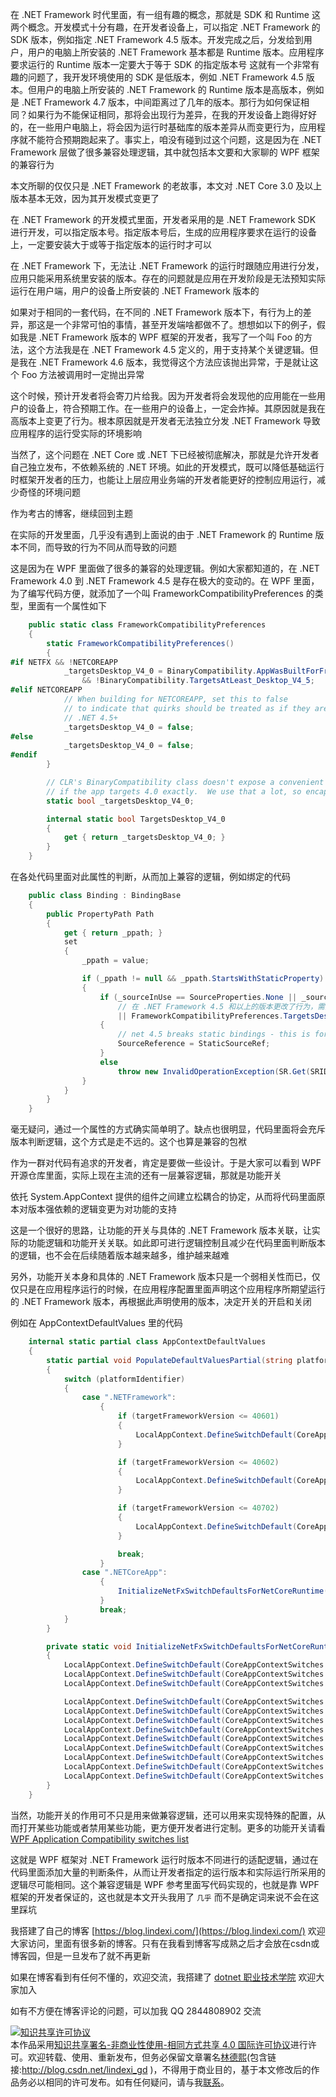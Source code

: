 
在 .NET Framework 时代里面，有一组有趣的概念，那就是 SDK 和 Runtime 这两个概念。开发模式十分有趣，在开发者设备上，可以指定 .NET Framework 的 SDK 版本，例如指定 .NET Framework 4.5 版本。开发完成之后，分发给到用户，用户的电脑上所安装的 .NET Framework 基本都是 Runtime 版本。应用程序要求运行的 Runtime 版本一定要大于等于 SDK 的指定版本号
这就有一个非常有趣的问题了，我开发环境使用的 SDK 是低版本，例如 .NET Framework 4.5 版本。但用户的电脑上所安装的 .NET Framework 的 Runtime 版本是高版本，例如是 .NET Framework 4.7 版本，中间距离过了几年的版本。那行为如何保证相同？如果行为不能保证相同，那将会出现行为差异，在我的开发设备上跑得好好的，在一些用户电脑上，将会因为运行时基础库的版本差异从而变更行为，应用程序就不能符合预期跑起来了。事实上，咱没有碰到过这个问题，这是因为在 .NET Framework 层做了很多兼容处理逻辑，其中就包括本文要和大家聊的 WPF 框架的兼容行为

<!--more-->


<!-- CreateTime:2022/6/27 8:20:53 -->


<!-- 博客 -->
<!-- 标签：WPF，WPF源代码 -->
<!-- 发布 -->

本文所聊的仅仅只是 .NET Framework 的老故事，本文对 .NET Core 3.0 及以上版本基本无效，因为其开发模式变更了

在 .NET Framework 的开发模式里面，开发者采用的是 .NET Framework SDK 进行开发，可以指定版本号。指定版本号后，生成的应用程序要求在运行的设备上，一定要安装大于或等于指定版本的运行时才可以

在 .NET Framework 下，无法让 .NET Framework 的运行时跟随应用进行分发，应用只能采用系统里安装的版本。存在的问题就是应用在开发阶段是无法预知实际运行在用户端，用户的设备上所安装的 .NET Framework 版本的

如果对于相同的一套代码，在不同的 .NET Framework 版本下，有行为上的差异，那这是一个非常可怕的事情，甚至开发端啥都做不了。想想如以下的例子，假如我是 .NET Framework 版本的 WPF 框架的开发者，我写了一个叫 Foo 的方法，这个方法我是在 .NET Framework 4.5 定义的，用于支持某个关键逻辑。但是我在 .NET Framework 4.6 版本，我觉得这个方法应该抛出异常，于是就让这个 Foo 方法被调用时一定抛出异常

这个时候，预计开发者将会寄刀片给我。因为开发者将会发现他的应用能在一些用户的设备上，符合预期工作。在一些用户的设备上，一定会炸掉。其原因就是我在高版本上变更了行为。根本原因就是开发者无法独立分发 .NET Framework 导致应用程序的运行受实际的环境影响

当然了，这个问题在 .NET Core 或 .NET 下已经被彻底解决，那就是允许开发者自己独立发布，不依赖系统的 .NET 环境。如此的开发模式，既可以降低基础运行时框架开发者的压力，也能让上层应用业务端的开发者能更好的控制应用运行，减少奇怪的环境问题

作为考古的博客，继续回到主题

在实际的开发里面，几乎没有遇到上面说的由于 .NET Framework 的 Runtime 版本不同，而导致的行为不同从而导致的问题

这是因为在 WPF 里面做了很多的兼容的处理逻辑。例如大家都知道的，在 .NET Framework 4.0 到 .NET Framework 4.5 是存在极大的变动的。在 WPF 里面，为了编写代码方便，就添加了一个叫 FrameworkCompatibilityPreferences 的类型，里面有一个属性如下

```csharp
    public static class FrameworkCompatibilityPreferences
    {
        static FrameworkCompatibilityPreferences()
        {
#if NETFX && !NETCOREAPP
            _targetsDesktop_V4_0 = BinaryCompatibility.AppWasBuiltForFramework == TargetFrameworkId.NetFramework
                && !BinaryCompatibility.TargetsAtLeast_Desktop_V4_5;
#elif NETCOREAPP
            // When building for NETCOREAPP, set this to false
            // to indicate that quirks should be treated as if they are running on 
            // .NET 4.5+
            _targetsDesktop_V4_0 = false;
#else
            _targetsDesktop_V4_0 = false;
#endif
        }

        // CLR's BinaryCompatibility class doesn't expose a convenient way to determine
        // if the app targets 4.0 exactly.  We use that a lot, so encapsulate it here
        static bool _targetsDesktop_V4_0;

        internal static bool TargetsDesktop_V4_0
        {
            get { return _targetsDesktop_V4_0; }
        }
    }
```

在各处代码里面对此属性的判断，从而加上兼容的逻辑，例如绑定的代码

```csharp
    public class Binding : BindingBase
    {
        public PropertyPath Path
        {
            get { return _ppath; }
            set
            {
                _ppath = value;

                if (_ppath != null && _ppath.StartsWithStaticProperty)
                {
                    if (_sourceInUse == SourceProperties.None || _sourceInUse == SourceProperties.StaticSource 
                    	// 在 .NET Framework 4.5 和以上的版本更改了行为，需要加上兼容逻辑
                    	|| FrameworkCompatibilityPreferences.TargetsDesktop_V4_0) 
                    {
                        // net 4.5 breaks static bindings - this is for compat
                        SourceReference = StaticSourceRef;
                    }
                    else
                        throw new InvalidOperationException(SR.Get(SRID.BindingConflict, SourceProperties.StaticSource, _sourceInUse));
                }
            }
        }
    }
```

毫无疑问，通过一个属性的方式确实简单明了。缺点也很明显，代码里面将会充斥版本判断逻辑，这个方式是走不远的。这个也算是兼容的包袱

作为一群对代码有追求的开发者，肯定是要做一些设计。于是大家可以看到 WPF 开源仓库里面，实际上现在主流的还有一层兼容逻辑，那就是功能开关

依托 System.AppContext 提供的组件之间建立松耦合的协定，从而将代码里面原本对版本强依赖的逻辑变更为对功能的支持

这是一个很好的思路，让功能的开关与具体的 .NET Framework 版本关联，让实际的功能逻辑和功能开关关联。如此即可进行逻辑控制且减少在代码里面判断版本的逻辑，也不会在后续随着版本越来越多，维护越来越难

另外，功能开关本身和具体的 .NET Framework 版本只是一个弱相关性而已，仅仅只是在应用程序运行的时候，在应用程序配置里面声明这个应用程序所期望运行的 .NET Framework 版本，再根据此声明使用的版本，决定开关的开启和关闭

例如在 AppContextDefaultValues 里的代码

```csharp
    internal static partial class AppContextDefaultValues
    {
        static partial void PopulateDefaultValuesPartial(string platformIdentifier, string profile, int targetFrameworkVersion)
        {
            switch (platformIdentifier)
            {
                case ".NETFramework":
                    {
                        if (targetFrameworkVersion <= 40601)
                        {
                            LocalAppContext.DefineSwitchDefault(CoreAppContextSwitches.DoNotScaleForDpiChangesSwitchName, true);
                        }

                        if (targetFrameworkVersion <= 40602)
                        {
                            LocalAppContext.DefineSwitchDefault(CoreAppContextSwitches.OverrideExceptionWithNullReferenceExceptionName, true);
                        }

                        if (targetFrameworkVersion <= 40702)
                        {
                            LocalAppContext.DefineSwitchDefault(CoreAppContextSwitches.DoNotUsePresentationDpiCapabilityTier2OrGreaterSwitchName, true);
                        }

                        break;
                    }
                case ".NETCoreApp":
                    {
                        InitializeNetFxSwitchDefaultsForNetCoreRuntime();
                    }
                    break;
            }
        }

        private static void InitializeNetFxSwitchDefaultsForNetCoreRuntime()
        {
            LocalAppContext.DefineSwitchDefault(CoreAppContextSwitches.DoNotScaleForDpiChangesSwitchName, false);
            LocalAppContext.DefineSwitchDefault(CoreAppContextSwitches.OverrideExceptionWithNullReferenceExceptionName, false);
            LocalAppContext.DefineSwitchDefault(CoreAppContextSwitches.DoNotUsePresentationDpiCapabilityTier2OrGreaterSwitchName, false);

            LocalAppContext.DefineSwitchDefault(CoreAppContextSwitches.DisableStylusAndTouchSupportSwitchName, false);
            LocalAppContext.DefineSwitchDefault(CoreAppContextSwitches.EnablePointerSupportSwitchName, false);
            LocalAppContext.DefineSwitchDefault(CoreAppContextSwitches.DisableDiagnosticsSwitchName, false);
            LocalAppContext.DefineSwitchDefault(CoreAppContextSwitches.AllowChangesDuringVisualTreeChangedSwitchName, false);
            LocalAppContext.DefineSwitchDefault(CoreAppContextSwitches.DisableImplicitTouchKeyboardInvocationSwitchName, false);
            LocalAppContext.DefineSwitchDefault(CoreAppContextSwitches.ShouldRenderEvenWhenNoDisplayDevicesAreAvailableSwitchName, false);
            LocalAppContext.DefineSwitchDefault(CoreAppContextSwitches.ShouldNotRenderInNonInteractiveWindowStationSwitchName, false);
            LocalAppContext.DefineSwitchDefault(CoreAppContextSwitches.DoNotUsePresentationDpiCapabilityTier3OrGreaterSwitchName, false);
            LocalAppContext.DefineSwitchDefault(CoreAppContextSwitches.AllowExternalProcessToBlockAccessToTemporaryFilesSwitchName, false);
        }
    }
```

当然，功能开关的作用可不只是用来做兼容逻辑，还可以用来实现特殊的配置，从而打开某些功能或者禁用某些功能，更方便开发者进行定制。更多的功能开关请看 [WPF Application Compatibility switches list](https://blog.lindexi.com/post/WPF-Application-Compatibility-switches-list.html)

这就是 WPF 框架对 .NET Framework 运行时版本不同进行的适配逻辑，通过在代码里面添加大量的判断条件，从而让开发者指定的运行版本和实际运行所采用的逻辑尽可能相同。这个兼容逻辑是 WPF 参考里面写代码实现的，也就是靠 WPF 框架的开发者保证的，这也就是本文开头我用了 `几乎` 而不是确定词来说不会在这里踩坑


我搭建了自己的博客 [https://blog.lindexi.com/](https://blog.lindexi.com/) 欢迎大家访问，里面有很多新的博客。只有在我看到博客写成熟之后才会放在csdn或博客园，但是一旦发布了就不再更新

如果在博客看到有任何不懂的，欢迎交流，我搭建了 [dotnet 职业技术学院](https://t.me/dotnet_campus) 欢迎大家加入

如有不方便在博客评论的问题，可以加我 QQ 2844808902 交流

<a rel="license" href="http://creativecommons.org/licenses/by-nc-sa/4.0/"><img alt="知识共享许可协议" style="border-width:0" src="https://licensebuttons.net/l/by-nc-sa/4.0/88x31.png" /></a><br />本作品采用<a rel="license" href="http://creativecommons.org/licenses/by-nc-sa/4.0/">知识共享署名-非商业性使用-相同方式共享 4.0 国际许可协议</a>进行许可。欢迎转载、使用、重新发布，但务必保留文章署名[林德熙](http://blog.csdn.net/lindexi_gd)(包含链接:http://blog.csdn.net/lindexi_gd )，不得用于商业目的，基于本文修改后的作品务必以相同的许可发布。如有任何疑问，请与我[联系](mailto:lindexi_gd@163.com)。